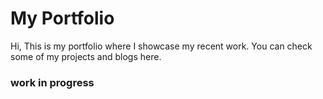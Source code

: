 # My Portfolio

Hi,
This is my portfolio where I showcase my recent work.
You can check some of my projects and blogs here.

### work in progress
